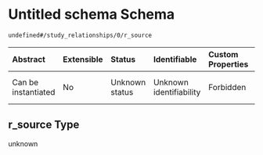 # Untitled schema Schema

```txt
undefined#/study_relationships/0/r_source
```



| Abstract            | Extensible | Status         | Identifiable            | Custom Properties | Additional Properties | Access Restrictions | Defined In                                                                                          |
| :------------------ | :--------- | :------------- | :---------------------- | :---------------- | :-------------------- | :------------------ | :-------------------------------------------------------------------------------------------------- |
| Can be instantiated | No         | Unknown status | Unknown identifiability | Forbidden         | Allowed               | none                | [study-valid-1.json\*](../../../schemas/validation_tests/study-valid-1.json "open original schema") |

## r\_source Type

unknown
